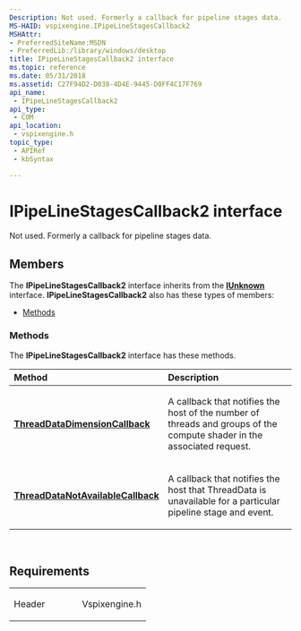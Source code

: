 ```yaml
---
Description: Not used. Formerly a callback for pipeline stages data.
MS-HAID: vspixengine.IPipeLineStagesCallback2
MSHAttr:
- PreferredSiteName:MSDN
- PreferredLib:/library/windows/desktop
title: IPipeLineStagesCallback2 interface
ms.topic: reference
ms.date: 05/31/2018
ms.assetid: C27F94D2-D038-4D4E-9445-D0FF4C17F769
api_name: 
 - IPipeLineStagesCallback2
api_type: 
 - COM
api_location: 
 - vspixengine.h
topic_type: 
 - APIRef
 - kbSyntax

---
```


# <span id="vspixengine.ipipelinestagescallback2"></span>IPipeLineStagesCallback2 interface

Not used. Formerly a callback for pipeline stages data.

## Members

The **IPipeLineStagesCallback2** interface inherits from the [**IUnknown**](/windows/desktop/api/unknwn/nn-unknwn-iunknown) interface. **IPipeLineStagesCallback2** also has these types of members:

-   [Methods](#methods)

### <span id="methods"></span>Methods

The **IPipeLineStagesCallback2** interface has these methods.

<table><colgroup><col style="width: 50%" /><col style="width: 50%" /></colgroup><thead><tr class="header"><th style="text-align: left;">Method</th><th style="text-align: left;">Description</th></tr></thead><tbody><tr class="odd"><td style="text-align: left;"><a href="https://docs.microsoft.com/windows/desktop/direct3dtools/ipipelinestagescallback2-threaddatadimensioncallback-threaddata3d-threaddata3d"><strong>ThreadDataDimensionCallback</strong></a></td><td style="text-align: left;"><p>A callback that notifies the host of the number of threads and groups of the compute shader in the associated request.</p></td></tr><tr class="even"><td style="text-align: left;"><a href="https://docs.microsoft.com/windows/desktop/direct3dtools/ipipelinestagescallback2-threaddatanotavailablecallback-pipelinestageerror-eventid"><strong>ThreadDataNotAvailableCallback</strong></a></td><td style="text-align: left;"><p>A callback that notifies the host that ThreadData is unavailable for a particular pipeline stage and event.</p></td></tr></tbody></table>

 

## Requirements

<table><colgroup><col style="width: 50%" /><col style="width: 50%" /></colgroup><tbody><tr class="odd"><td><p>Header</p></td><td>Vspixengine.h</td></tr></tbody></table>

 

 